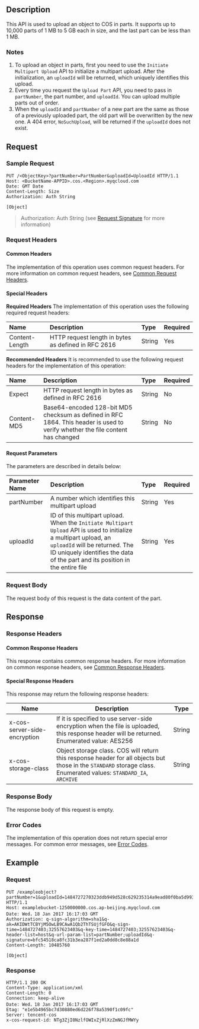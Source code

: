 ## Description
This API is used to upload an object to COS in parts. It supports up to 10,000 parts of 1 MB to 5 GB each in size, and the last part can be less than 1 MB.

### Notes
1. To upload an object in parts, first you need to use the `Initiate Multipart Upload` API to initialize a multipart upload. After the initialization, an `uploadId` will be returned, which uniquely identifies this upload.
2. Every time you request the `Upload Part` API, you need to pass in `partNumber`, the part number, and `uploadId`. You can upload multiple parts out of order.
3. When the `uploadId` and `partNumber` of a new part are the same as those of a previously uploaded part, the old part will be overwritten by the new one. A 404 error, `NoSuchUpload`, will be returned if the `uploadId` does not exist.

## Request
### Sample Request

```shell
PUT /<ObjectKey>?partNumber=PartNumber&uploadId=UploadId HTTP/1.1
Host: <BucketName-APPID>.cos.<Region>.myqcloud.com
Date: GMT Date
Content-Length: Size
Authorization: Auth String

[Object]
```

> Authorization: Auth String (see [Request Signature](https://intl.cloud.tencent.com/document/product/436/7778) for more information)

### Request Headers

#### Common Headers
The implementation of this operation uses common request headers. For more information on common request headers, see [Common Request Headers](https://intl.cloud.tencent.com/document/product/436/7728).

#### Special Headers
**Required Headers**
The implementation of this operation uses the following required request headers:

| Name | Description | Type | Required |
| :------------- | :---------------------------- | :----- | :--- |
| Content-Length | HTTP request length in bytes as defined in RFC 2616 | String | Yes |

**Recommended Headers**
It is recommended to use the following request headers for the implementation of this operation:

| Name | Description | Type | Required |
| :---------- | :--------------------------------------- | :----- | :--- |
| Expect | HTTP request length in bytes as defined in RFC 2616 | String | No |
| Content-MD5 | Base64-encoded 128-bit MD5 checksum as defined in RFC 1864. This header is used to verify whether the file content has changed | String | No |

#### Request Parameters
The parameters are described in details below:

| Parameter Name | Description | Type | Required |
| :--------- | :--------------------------------------- | :----- | :--- |
| partNumber  | A number which identifies this multipart upload                                       | String | Yes  |
| uploadId | ID of this multipart upload. <br>When the `Initiate Multipart Upload` API is used to initialize a multipart upload, an `uploadId` will be returned. The ID uniquely identifies the data of the part and its position in the entire file | String | Yes |

### Request Body
The request body of this request is the data content of the part.

## Response

### Response Headers
#### Common Response Headers 
This response contains common response headers. For more information on common response headers, see [Common Response Headers](https://intl.cloud.tencent.com/document/product/436/7729).
#### Special Response Headers
This response may return the following response headers:

| Name | Description | Type |
| ---------------------------- | ---------------------------------------- | ------ |
| x-cos-server-side-encryption | If it is specified to use server-side encryption when the file is uploaded, this response header will be returned. Enumerated value: AES256 | String |
|x-cos-storage-class| Object storage class. COS will return this response header for all objects but those in the `STANDARD` storage class. Enumerated values: `STANDARD_IA`, `ARCHIVE`| String |

### Response Body
The response body of this request is empty.

### Error Codes
The implementation of this operation does not return special error messages. For common error messages, see [Error Codes](https://intl.cloud.tencent.com/document/product/436/7730).

## Example

### Request
```shell
PUT /exampleobject?partNumber=1&uploadId=1484727270323ddb949d528c629235314a9ead80f0ba5d993a3d76b460e6a9cceb9633b08e HTTP/1.1
Host: examplebucket-1250000000.cos.ap-beijing.myqcloud.com
Date: Wed，18 Jan 2017 16:17:03 GMT
Authorization: q-sign-algorithm=sha1&q-ak=AKIDWtTCBYjM5OwLB9CAwA1Qb2ThTSUjfGFO&q-sign-time=1484727403;32557623403&q-key-time=1484727403;32557623403&q-header-list=host&q-url-param-list=partNumber;uploadId&q-signature=bfc54518ca8fc31b3ea287f1ed2a0dd8c8e88a1d
Content-Length: 10485760

[Object]
```

### Response
```shell
HTTP/1.1 200 OK
Content-Type: application/xml
Content-Length: 0
Connection: keep-alive
Date: Wed，18 Jan 2017 16:17:03 GMT
Etag: "e1e5b4965bc7d30880ed6d226f78a5390f1c09fc"
Server: tencent-cos
x-cos-request-id: NTg3ZjI0NzlfOWIxZjRlXzZmNGJfMWYy
```
